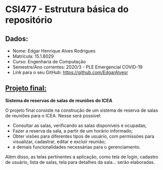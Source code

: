 # CSI477 - Estrutura básica do repositório

## Dados:

- Nome: Edgar Henrique Alves Rodrigues
- Matrícula: 15.1.8029
- Curso: Engenharia de Computação
- Semestre/Ano correntes: 2020/3 - PLE Emergencial COVID-19
- Link para o seu GitHub: https://github.com/EdgarAlvesr

## [Projeto final:](./Projeto/README.md) 

**Sistema de reservas de salas de reuniões do ICEA**

O projeto final consiste na construção de um sistema de reserva de salas de reuniões para o ICEA. Nesse será possível:  
- Consultar as salas, verificando as salas disponíveis e ocupadas;
- Fazer a reserva da sala, a partir de um horário informado;
- Obter visões para diferentes tipos de usuário, com permissões para visualizar, cadastrar, editar e excluir reunião;
- e demais funcionalidades necessárias para o gerenciamento.

Além disso, as telas pertinentes a aplicação, como tela de login, cadastro de usuário, lista de salas, tela para detalhes da sala... serão elaboradas.

